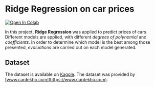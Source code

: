 # Ridge Regression on car prices

[![Open In Colab](https://colab.research.google.com/assets/colab-badge.svg)](https://colab.research.google.com/drive/1AcrUpIyPYHphluRRoj_g706bui7wPY5R?usp=sharing)

In this project, **Ridge Regression** was applied to predict prices of cars. Different models are applied, with different 
*degrees of polynomial* and *coefficients*. In order to determine which model is the best among those presented, 
*evaluations* are carried out on each model generated.

## Dataset

The dataset is available on [Kaggle](https://www.kaggle.com/nehalbirla/vehicle-dataset-from-cardekho?select=car+data.csv). 
The dataset was provided by [www.cardekho.com](https://www.cardekho.com).
